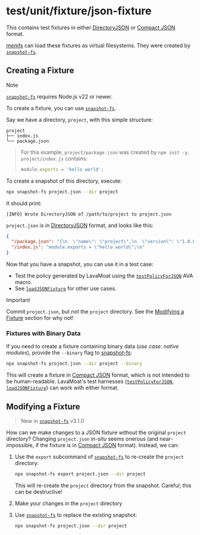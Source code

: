 # test/unit/fixture/json-fixture

This contains test fixtures in either [DirectoryJSON][] or [Compact JSON][] format.

[memfs](https://npm.im/memfs) can load these fixtures as virtual filesystems. They were created by [`snapshot-fs`][snapshot-fs].

## Creating a Fixture

> [!NOTE]
>
> [`snapshot-fs`][snapshot-fs] requires Node.js v22 or newer.

To create a fixture, you can use [`snapshot-fs`][snapshot-fs].

Say we have a directory, `project`, with this simple structure:

```text
project
├── index.js
└── package.json
```

<!-- prettier-ignore-start -->
> For this example, `project/package.json` was created by `npm init -y`. `project/index.js` contains:
>
> ```js
> module.exports = 'hello world';
> ```
<!-- prettier-ignore-end -->

To create a snapshot of this directory, execute:

```sh
npx snapshot-fs project.json --dir project
```

It should print:

```text
[INFO] Wrote DirectoryJSON of /path/to/project to project.json
```

`project.json` is in [DirectoryJSON][] format, and looks like this:

```json
{
  "/package.json": "{\n  \"name\": \"project\",\n  \"version\": \"1.0.0\",\n  \"main\": \"index.js\",\n  \"scripts\": {\n    \"test\": \"echo \\\"Error: no test specified\\\" && exit 1\"\n  },\n  \"keywords\": [],\n  \"author\": \"\",\n  \"license\": \"ISC\",\n  \"type\": \"commonjs\",\n  \"description\": \"\"\n}\n",
  "/index.js": "module.exports = \"hello world\";\n"
}
```

Now that you have a snapshot, you can use it in a test case:

- Test the policy generated by LavaMoat using the [`testPolicyForJSON`][testPolicyForJSON] AVA macro.
- See [`loadJSONFixture`][loadJSONFixture] for other use cases.

> [!IMPORTANT]
>
> Commit `project.json`, but not the `project` directory. See the [Modifying a Fixture][] section for why not!

### Fixtures with Binary Data

If you need to create a fixture containing binary data (_use case: native modules_), provide the `--binary` flag to [snapshot-fs][]:

```sh
npx snapshot-fs project.json --dir project --binary
```

This will create a fixture in [Compact JSON][] format, which is not intended to be human-readable. LavaMoat's test harnesses ([`testPolicyForJSON`][testPolicyForJSON], [`loadJSONFixture`][loadJSONFixture]) can work with either format.

## Modifying a Fixture

> New in [`snapshot-fs`][snapshot-fs] v3.1.0

How can we make changes to a JSON fixture without the original `project` directory? Changing `project.json` _in-situ_ seems onerous (and near-impossible, if the fixture is in [Compact JSON][] format). Instead, we can:

1. Use the `export` subcommand of [`snapshot-fs`][snapshot-fs] to re-create the `project` directory:

   ```sh
   npx snapshot-fs export project.json --dir project
   ```

   This will re-create the `project` directory from the snapshot. Careful; this can be destructive!

2. Make your changes in the `project` directory
3. Use [`snapshot-fs`][snapshot-fs] to replace the existing snapshot:

   ```sh
   npx snapshot-fs project.json --dir project
   ```

[snapshot-fs]: https://npm.im/snapshot-fs
[DirectoryJSON]: https://github.com/streamich/memfs/blob/1a731872623199670e073974bd8a21706c942239/src/volume.ts#L197
[Compact JSON]: https://jsonjoy.com/specs/compact-json
[testPolicyForJSON]: https://github.com/LavaMoat/LavaMoat/blob/f730968f823f2a35a784571db3b9ac5a03bac9d7/packages/node/test/unit/policy/macros.js#L148-L190
[loadJSONFixture]: https://github.com/LavaMoat/LavaMoat/blob/f730968f823f2a35a784571db3b9ac5a03bac9d7/packages/node/test/unit/json-fixture-util.js#L69-L107
[modifying a fixture]: #modifying-a-fixture
